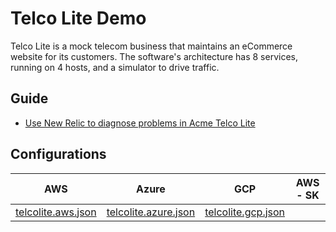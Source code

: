 # Telco Lite Demo
Telco Lite is a mock telecom business that maintains an eCommerce website for its customers. The software's architecture has 8 services, running on 4 hosts, and a simulator to drive traffic.

## Guide
* [Use New Relic to diagnose problems in Acme Telco Lite](https://developer.newrelic.com/automate-workflows/diagnose-problems) 
 
## Configurations
| AWS | Azure | GCP | AWS - SK |
|---|---|---|---|
| [telcolite.aws.json](https://raw.githubusercontent.com/newrelic/demo-catalog/main/catalog/telco_lite/telcolite.aws.json) | [telcolite.azure.json](https://raw.githubusercontent.com/newrelic/demo-catalog/main/catalog/telco_lite/telcolite.azure.json) | [telcolite.gcp.json](https://raw.githubusercontent.com/newrelic/demo-catalog/main/catalog/telco_lite/telcolite.gcp.json) |

